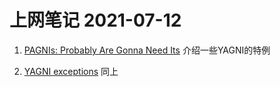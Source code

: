 # 上网笔记 2021-07-12

1. [PAGNIs: Probably Are Gonna Need Its][pagnis] 介绍一些YAGNI的特例

2. [YAGNI exceptions][yagni] 同上

  [pagnis]: https://simonwillison.net/2021/Jul/1/pagnis/
  [yagni]: https://lukeplant.me.uk/blog/posts/yagni-exceptions/
